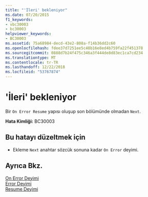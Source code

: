 ```yaml
---
title: "'İleri' bekleniyor"
ms.date: 07/20/2015
f1_keywords:
- vbc30003
- bc30003
helpviewer_keywords:
- BC30003
ms.assetid: 75a68984-decd-43e2-808a-f14b36dd2c60
ms.openlocfilehash: fdee37d7251ee5c48b16e8ed4b759fa22f451378
ms.sourcegitcommit: 0888d7b24f475c346a3f444de8d83ec1ca7cd234
ms.translationtype: MT
ms.contentlocale: tr-TR
ms.lasthandoff: 12/22/2018
ms.locfileid: "53767874"
---
```

# <a name="next-expected"></a>'İleri' bekleniyor
Bir `On Error Resume` yapısı oluşup son bölümünde olmadan `Next`.  
  
 **Hata Kimliği:** BC30003  
  
## <a name="to-correct-this-error"></a>Bu hatayı düzeltmek için  
  
-   Ekleme `Next` anahtar sözcük sonuna kadar `On Error` deyimi.  
  
## <a name="see-also"></a>Ayrıca Bkz.  
 [On Error Deyimi](../../visual-basic/language-reference/statements/on-error-statement.md)  
 [Error Deyimi](../../visual-basic/language-reference/statements/error-statement.md)  
 [Resume Deyimi](../../visual-basic/language-reference/statements/resume-statement.md)  

